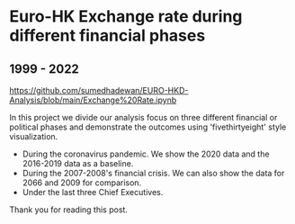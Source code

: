 # Euro-HK Exchange rate during different financial phases
## 1999 - 2022
https://github.com/sumedhadewan/EURO-HKD-Analysis/blob/main/Exchange%20Rate.ipynb

In this project we divide our analysis focus on three different financial or political phases
and demonstrate the outcomes using 'fivethirtyeight' style visualization.

- During the coronavirus pandemic. We show the 2020 data and the 2016-2019 data as a baseline.
- During the 2007-2008's financial crisis. We can also show the data for 2066 and 2009 for comparison. 
- Under the last three Chief Executives.

Thank you for reading this post.
